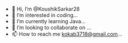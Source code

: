 - 👋 Hi, I’m @KoushikSarkar28
- 👀 I’m interested in coding...
- 🌱 I’m currently learning Java...
- 💞️ I’m looking to collaborate on ...
- 📫 How to reach me kokab3718@gmail.com...

<!---
KoushikSarkar28/KoushikSarkar28 is a ✨ special ✨ repository because its `README.md` (this file) appears on your GitHub profile.
You can click the Preview link to take a look at your changes.
--->
